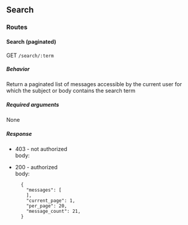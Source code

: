 ## Search

### Routes

#### Search (paginated)

GET `/search/:term`

##### Behavior

Return a paginated list of messages accessible by the current user for
which the subject or body contains the search term

##### Required arguments

None

##### Response

* 403 - not authorized  
  body: <blank>  
* 200 - authorized  
  body:

        {
          "messages": [
          ],
          "current_page": 1,
          "per_page": 20,
          "message_count": 21,
        }
